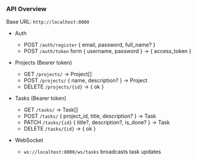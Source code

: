 ### API Overview

Base URL: `http://localhost:8000`

- Auth
  - POST `/auth/register` { email, password, full_name? }
  - POST `/auth/token` form { username, password } -> { access_token }

- Projects (Bearer token)
  - GET `/projects/` -> Project[]
  - POST `/projects/` { name, description? } -> Project
  - DELETE `/projects/{id}` -> { ok }

- Tasks (Bearer token)
  - GET `/tasks/` -> Task[]
  - POST `/tasks/` { project_id, title, description? } -> Task
  - PATCH `/tasks/{id}` { title?, description?, is_done? } -> Task
  - DELETE `/tasks/{id}` -> { ok }

- WebSocket
  - `ws://localhost:8000/ws/tasks` broadcasts task updates
